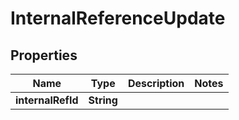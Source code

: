 # InternalReferenceUpdate

## Properties
Name | Type | Description | Notes
------------ | ------------- | ------------- | -------------
**internalRefId** | **String** |  | 
